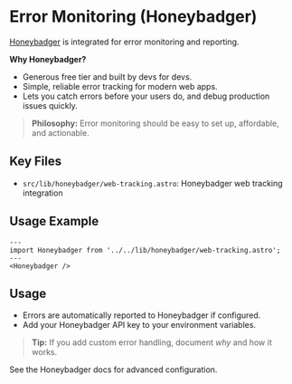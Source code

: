 # Error Monitoring (Honeybadger)

[Honeybadger](https://www.honeybadger.io/) is integrated for error monitoring and reporting.

**Why Honeybadger?**
- Generous free tier and built by devs for devs.
- Simple, reliable error tracking for modern web apps.
- Lets you catch errors before your users do, and debug production issues quickly.

> **Philosophy:** Error monitoring should be easy to set up, affordable, and actionable.

## Key Files
- `src/lib/honeybadger/web-tracking.astro`: Honeybadger web tracking integration

## Usage Example

```astro
---
import Honeybadger from '../../lib/honeybadger/web-tracking.astro';
---
<Honeybadger />
```

## Usage
- Errors are automatically reported to Honeybadger if configured.
- Add your Honeybadger API key to your environment variables.

> **Tip:** If you add custom error handling, document *why* and how it works.

See the Honeybadger docs for advanced configuration.
